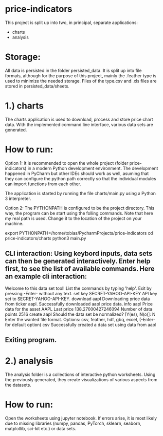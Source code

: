 # price-indicators
This project is split up into two, in principal, separate applications:
- charts
- analysis


# Storage:
All data is persisted in the folder persisted_data. It is split up into file formats, although for the purpose of this project, mainly the .feather type is used to minimize the needed storage. Files of the type.csv and .xls files are stored in persisted_data/sheets.

# 1.) charts
The charts application is used to download, process and store price chart data. With the implemented command line interface, various data sets are generated.

# How to run:
Option 1:
It is recommended to open the whole project (folder price-indicators) in a modern Python development environment. The development happened in PyCharm but other IDEs should work as well, asuming that they can configure the python path correctly so that the individual modules can import functions from each other.

The application is started by running the file charts/main.py using a Python 3 interpreter. 

Option 2:
The PYTHONPATH is configured to be the project directory. This way, the program can be start using the folling commands. Note that here my real path is used. Change it to the location of the project on your machine.

export PYTHONPATH=/home/tobias/PycharmProjects/price-indicators
cd price-indicators/charts
python3 main.py

CLI interaction:
Using keybord inputs, data sets can then be generated interactively. Enter help first, to see the list of available commands.
Here an example cli interaction:
-----------------------------------------------------------------------------
Welcome to this data set tool!
List the commands by typing 'help'.
Exit by pressing -Enter- without any text.
set key SECRET-YAHOO-API-KEY
API key set to SECRET-YAHOO-API-KEY.
download aapl
Downloading price data from ticker aapl.
Successfully downloaded aapl price data.
info aapl
Price data for the asset AAPL
Last price 138.27000427246094
Number of data points 2516
create aapl
Should the data set be normalized?
[Y(es), N(o)]: N
Enter the wanted file format.
Options: csv, feather, hdf, gbq, excel, (-Enter- for default option)
csv
Successfully created a data set using data from aapl

Exiting program.
-----------------------------------------------------------------------------

# 2.) analysis
The analysis folder is a collections of interactive python worksheets. Using the previously generated, they create visualizations of various aspects from the datasets.

# How to run:
Open the worksheets using jupyter notebook. If errors arise, it is most likely due to missing libraries (numpy, pandas, PyTorch, sklearn, seaborn, matplotlib, sci-kit etc.) or data sets.





